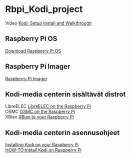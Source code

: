 # Rbpi_Kodi_project
Video [Kodi: Setup Install and Walkthrough](https://www.youtube.com/watch?v=ant8Go6ATg8) <br>

## Raspberry Pi OS
[Download Raspberry Pi OS](https://pimylifeup.com/download-raspbian/#download-raspberry-pi-os-bookworm) <br>

## Raspberry Pi Imager
[Raspberry Pi Imager](https://www.raspberrypi.com/news/raspberry-pi-imager-imaging-utility/) <br>

## Kodi-media centerin sisältävät distrot
LibreELEC [LibreELEC on the Raspberry Pi](https://pimylifeup.com/raspberry-pi-libreelec/) <br>
OSMC [OSMC on the Raspberry Pi](https://pimylifeup.com/raspberry-pi-osmc/) <br>
XBian [XBian to your Raspberry Pi](https://pimylifeup.com/raspberry-pi-xbian/) <br>

## Kodi-media centerin asennusohjeet
[Installing Kodi on your Raspberry Pi](https://pimylifeup.com/raspberry-pi-kodi/) <br>
[HOW-TO:Install Kodi on Raspberry Pi](https://kodi.wiki/view/HOW-TO:Install_Kodi_on_Raspberry_Pi) <br>

